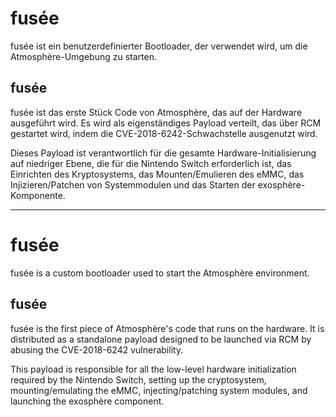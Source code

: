 # fusée
fusée ist ein benutzerdefinierter Bootloader, der verwendet wird, um die Atmosphère-Umgebung zu starten.

## fusée
fusée ist das erste Stück Code von Atmosphère, das auf der Hardware ausgeführt wird.
Es wird als eigenständiges Payload verteilt, das über RCM gestartet wird, indem die CVE-2018-6242-Schwachstelle ausgenutzt wird.

Dieses Payload ist verantwortlich für die gesamte Hardware-Initialisierung auf niedriger Ebene, die für die Nintendo Switch erforderlich ist, das Einrichten des Kryptosystems, das Mounten/Emulieren des eMMC, das Injizieren/Patchen von Systemmodulen und das Starten der exosphère-Komponente.

---

# fusée
fusée is a custom bootloader used to start the Atmosphère environment.

## fusée
fusée is the first piece of Atmosphère's code that runs on the hardware.
It is distributed as a standalone payload designed to be launched via RCM by abusing the CVE-2018-6242 vulnerability.

This payload is responsible for all the low-level hardware initialization required by the Nintendo Switch, setting up the cryptosystem, mounting/emulating the eMMC, injecting/patching system modules, and launching the exosphère component.
